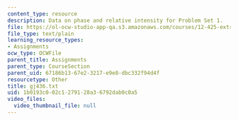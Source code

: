 ```yaml
---
content_type: resource
description: Data on phase and relative intensity for Problem Set 1.
file: https://ol-ocw-studio-app-qa.s3.amazonaws.com/courses/12-425-extrasolar-planets-physics-and-detection-techniques-fall-2007/1b0193c002c1279128a36792dab0c0a5_gj436.txt
file_type: text/plain
learning_resource_types:
- Assignments
ocw_type: OCWFile
parent_title: Assignments
parent_type: CourseSection
parent_uid: 67186b13-67e2-3217-e9e8-dbc332f94d4f
resourcetype: Other
title: gj436.txt
uid: 1b0193c0-02c1-2791-28a3-6792dab0c0a5
video_files:
  video_thumbnail_file: null
---
```

